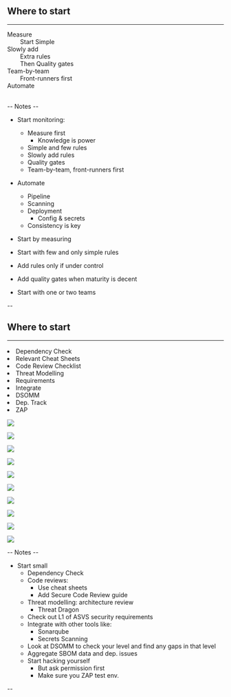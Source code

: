 
## Where to start
<hr />

<span class="fragment" data-fragment-index="1">
<i class="fas fa-thermometer-1"></i> Measure<br>
<i class="fas fa-water" style="margin-left: 30px;"></i> Start Simple
</span><br>

<span class="fragment" data-fragment-index="2">
<i class="fas fa-plus"></i> Slowly add<br>
<i class="fas fa-clipboard-check" style="margin-left: 30px;"></i> Extra rules<br>
<i class="fas fa-tasks" style="margin-left: 30px;"></i> Then Quality gates
</span><br>

<span class="fragment" data-fragment-index="3">
<i class="fas fa-users"></i> Team-by-team<br>
<i class="fas fa-running" style="margin-left: 30px;"></i> Front-runners first
</span><br>

<span class="fragment" data-fragment-index="4">
<i class="fas fa-cogs"></i> Automate<br>
</span><br>

-- Notes --

* Start monitoring:
  * Measure first
    * Knowledge is power
  * Simple and few rules
  * Slowly add rules
  * Quality gates
  * Team-by-team, front-runners first
* Automate
  * Pipeline
  * Scanning
  * Deployment
    * Config & secrets
  * Consistency is key



* Start by measuring
* Start with few and only simple rules
* Add rules only if under control
* Add quality gates when maturity is decent
* Start with one or two teams

--

## Where to start
<hr />

<!-- .slide: class="table-small" -->

<span class="fragment" style="height: 2px;"><li style="color: white; height: 2px;"></li> </span>
<span class="fragment" data-fragment-index="0"><li>Dependency Check</li></span>
<span class="fragment" data-fragment-index="1"><li>Relevant Cheat Sheets</li></span>
<span class="fragment" data-fragment-index="2"><li>Code Review Checklist</li></span>
<span class="fragment" data-fragment-index="3"><li>Threat Modelling</li></span>
<span class="fragment" data-fragment-index="4"><li>Requirements</li></span>
<span class="fragment" data-fragment-index="5"><li>Integrate</li></span>
<span class="fragment" data-fragment-index="6"><li>DSOMM</li></span>
<span class="fragment" data-fragment-index="7"><li>Dep. Track</li></span>
<span class="fragment" data-fragment-index="8"><li>ZAP</li></span>


![](pics/ssdlc/SDLC.png)<!-- .element style="box-shadow:none; position: fixed; right: 0px; top: 400px; width: 800px; " -->

![](./pics/OWASP/dependency_check.png)<!-- .element class="fragment" style="position: fixed; box-shadow:none; width: 250px; top: 350px; right: 320px; " data-fragment-index="0" -->

![](./pics/OWASP/Cheatsheet_Logo.png)<!-- .element class="fragment" style="position: fixed; box-shadow:none; width: 200px; top: 160px; right: 320px; " data-fragment-index="1" -->

![](./pics/OWASP/Secure_code_review_logo.png)<!-- .element class="fragment" style="position: fixed; box-shadow:none; width: 80px; top: 520px; right: 420px;" data-fragment-index="2" -->

![](./pics/OWASP/Threat_dragon.png)<!-- .element class="fragment" style="position: fixed; box-shadow:none; width: 150px; bottom: 10px; left: 250px;" data-fragment-index="3" -->

![](./pics/OWASP/ASVS_logo.png)<!-- .element class="fragment" style="position: fixed; box-shadow:none; width: 150px; bottom: 240px; left: 180px; " data-fragment-index="4" -->

![](./pics/OWASP/defect_dojo_logo.png)<!-- .element class="fragment" style="position: fixed; box-shadow:none; width: 300px; top: 310px; right: 240px; " data-fragment-index="5" -->

![](./pics/OWASP/DSOMM_logo.png)<!-- .element class="fragment" style="position: fixed; box-shadow:none; width: 300px; top: 100px; right: 40px; " data-fragment-index="6" -->

![](./pics/OWASP/dependency_track_logo.png)<!-- .element class="fragment" style="position: fixed; box-shadow:none; width: 250px; top: 380px; right: 110px; " data-fragment-index="7" -->

![](./pics/OWASP/zap_logo.png)<!-- .element class="fragment" style="position: fixed; box-shadow:none; width: 200px; top: 530px; right: 250px; " data-fragment-index="8" -->

-- Notes --

* Start small
  * Dependency Check
  * Code reviews:
    * Use cheat sheets
    * Add Secure Code Review guide
  * Threat modelling: architecture review
    * Threat Dragon
  * Check out L1 of ASVS security requirements
  * Integrate with other tools like:
    * Sonarqube
    * Secrets Scanning
  * Look at DSOMM to check your level and find any gaps in that level
  * Aggregate SBOM data and dep. issues
  * Start hacking yourself
    * But ask permission first
    * Make sure you ZAP test env.


--

